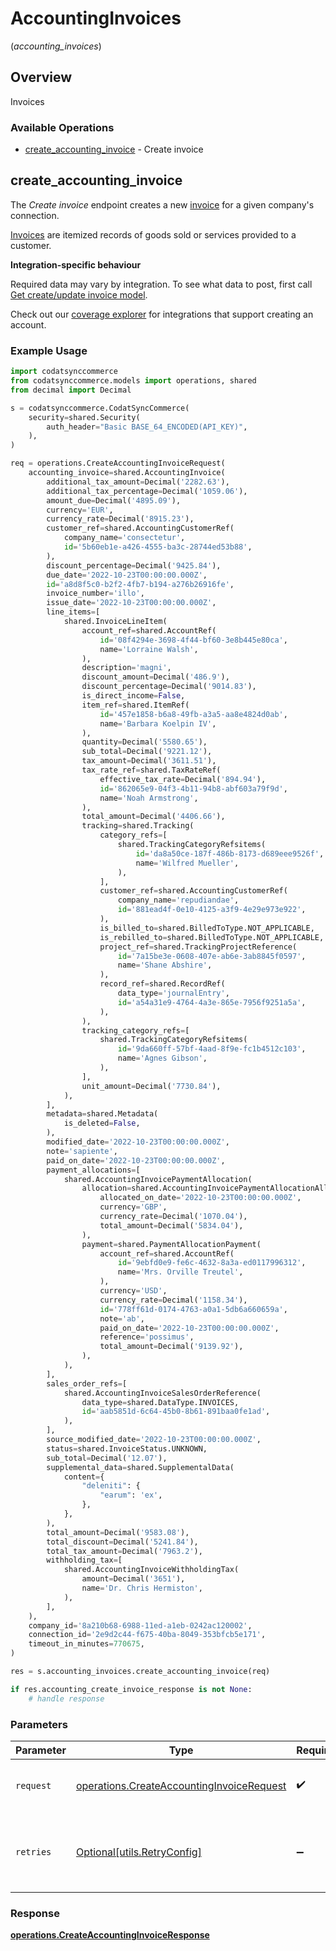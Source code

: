 # AccountingInvoices
(*accounting_invoices*)

## Overview

Invoices

### Available Operations

* [create_accounting_invoice](#create_accounting_invoice) - Create invoice

## create_accounting_invoice

The *Create invoice* endpoint creates a new [invoice](https://docs.codat.io/accounting-api#/schemas/Invoice) for a given company's connection.

[Invoices](https://docs.codat.io/accounting-api#/schemas/Invoice) are itemized records of goods sold or services provided to a customer.

**Integration-specific behaviour**

Required data may vary by integration. To see what data to post, first call [Get create/update invoice model](https://docs.codat.io/accounting-api#/operations/get-create-update-invoices-model).

Check out our [coverage explorer](https://knowledge.codat.io/supported-features/accounting?view=tab-by-data-type&dataType=invoices) for integrations that support creating an account.


### Example Usage

```python
import codatsynccommerce
from codatsynccommerce.models import operations, shared
from decimal import Decimal

s = codatsynccommerce.CodatSyncCommerce(
    security=shared.Security(
        auth_header="Basic BASE_64_ENCODED(API_KEY)",
    ),
)

req = operations.CreateAccountingInvoiceRequest(
    accounting_invoice=shared.AccountingInvoice(
        additional_tax_amount=Decimal('2282.63'),
        additional_tax_percentage=Decimal('1059.06'),
        amount_due=Decimal('4895.09'),
        currency='EUR',
        currency_rate=Decimal('8915.23'),
        customer_ref=shared.AccountingCustomerRef(
            company_name='consectetur',
            id='5b60eb1e-a426-4555-ba3c-28744ed53b88',
        ),
        discount_percentage=Decimal('9425.84'),
        due_date='2022-10-23T00:00:00.000Z',
        id='a8d8f5c0-b2f2-4fb7-b194-a276b26916fe',
        invoice_number='illo',
        issue_date='2022-10-23T00:00:00.000Z',
        line_items=[
            shared.InvoiceLineItem(
                account_ref=shared.AccountRef(
                    id='08f4294e-3698-4f44-bf60-3e8b445e80ca',
                    name='Lorraine Walsh',
                ),
                description='magni',
                discount_amount=Decimal('486.9'),
                discount_percentage=Decimal('9014.83'),
                is_direct_income=False,
                item_ref=shared.ItemRef(
                    id='457e1858-b6a8-49fb-a3a5-aa8e4824d0ab',
                    name='Barbara Koelpin IV',
                ),
                quantity=Decimal('5580.65'),
                sub_total=Decimal('9221.12'),
                tax_amount=Decimal('3611.51'),
                tax_rate_ref=shared.TaxRateRef(
                    effective_tax_rate=Decimal('894.94'),
                    id='862065e9-04f3-4b11-94b8-abf603a79f9d',
                    name='Noah Armstrong',
                ),
                total_amount=Decimal('4406.66'),
                tracking=shared.Tracking(
                    category_refs=[
                        shared.TrackingCategoryRefsitems(
                            id='da8a50ce-187f-486b-8173-d689eee9526f',
                            name='Wilfred Mueller',
                        ),
                    ],
                    customer_ref=shared.AccountingCustomerRef(
                        company_name='repudiandae',
                        id='881ead4f-0e10-4125-a3f9-4e29e973e922',
                    ),
                    is_billed_to=shared.BilledToType.NOT_APPLICABLE,
                    is_rebilled_to=shared.BilledToType.NOT_APPLICABLE,
                    project_ref=shared.TrackingProjectReference(
                        id='7a15be3e-0608-407e-ab6e-3ab8845f0597',
                        name='Shane Abshire',
                    ),
                    record_ref=shared.RecordRef(
                        data_type='journalEntry',
                        id='a54a31e9-4764-4a3e-865e-7956f9251a5a',
                    ),
                ),
                tracking_category_refs=[
                    shared.TrackingCategoryRefsitems(
                        id='9da660ff-57bf-4aad-8f9e-fc1b4512c103',
                        name='Agnes Gibson',
                    ),
                ],
                unit_amount=Decimal('7730.84'),
            ),
        ],
        metadata=shared.Metadata(
            is_deleted=False,
        ),
        modified_date='2022-10-23T00:00:00.000Z',
        note='sapiente',
        paid_on_date='2022-10-23T00:00:00.000Z',
        payment_allocations=[
            shared.AccountingInvoicePaymentAllocation(
                allocation=shared.AccountingInvoicePaymentAllocationAllocation(
                    allocated_on_date='2022-10-23T00:00:00.000Z',
                    currency='GBP',
                    currency_rate=Decimal('1070.04'),
                    total_amount=Decimal('5834.04'),
                ),
                payment=shared.PaymentAllocationPayment(
                    account_ref=shared.AccountRef(
                        id='9ebfd0e9-fe6c-4632-8a3a-ed0117996312',
                        name='Mrs. Orville Treutel',
                    ),
                    currency='USD',
                    currency_rate=Decimal('1158.34'),
                    id='778ff61d-0174-4763-a0a1-5db6a660659a',
                    note='ab',
                    paid_on_date='2022-10-23T00:00:00.000Z',
                    reference='possimus',
                    total_amount=Decimal('9139.92'),
                ),
            ),
        ],
        sales_order_refs=[
            shared.AccountingInvoiceSalesOrderReference(
                data_type=shared.DataType.INVOICES,
                id='aab5851d-6c64-45b0-8b61-891baa0fe1ad',
            ),
        ],
        source_modified_date='2022-10-23T00:00:00.000Z',
        status=shared.InvoiceStatus.UNKNOWN,
        sub_total=Decimal('12.07'),
        supplemental_data=shared.SupplementalData(
            content={
                "deleniti": {
                    "earum": 'ex',
                },
            },
        ),
        total_amount=Decimal('9583.08'),
        total_discount=Decimal('5241.84'),
        total_tax_amount=Decimal('7963.2'),
        withholding_tax=[
            shared.AccountingInvoiceWithholdingTax(
                amount=Decimal('3651'),
                name='Dr. Chris Hermiston',
            ),
        ],
    ),
    company_id='8a210b68-6988-11ed-a1eb-0242ac120002',
    connection_id='2e9d2c44-f675-40ba-8049-353bfcb5e171',
    timeout_in_minutes=770675,
)

res = s.accounting_invoices.create_accounting_invoice(req)

if res.accounting_create_invoice_response is not None:
    # handle response
```

### Parameters

| Parameter                                                                                              | Type                                                                                                   | Required                                                                                               | Description                                                                                            |
| ------------------------------------------------------------------------------------------------------ | ------------------------------------------------------------------------------------------------------ | ------------------------------------------------------------------------------------------------------ | ------------------------------------------------------------------------------------------------------ |
| `request`                                                                                              | [operations.CreateAccountingInvoiceRequest](../../models/operations/createaccountinginvoicerequest.md) | :heavy_check_mark:                                                                                     | The request object to use for the request.                                                             |
| `retries`                                                                                              | [Optional[utils.RetryConfig]](../../models/utils/retryconfig.md)                                       | :heavy_minus_sign:                                                                                     | Configuration to override the default retry behavior of the client.                                    |


### Response

**[operations.CreateAccountingInvoiceResponse](../../models/operations/createaccountinginvoiceresponse.md)**

